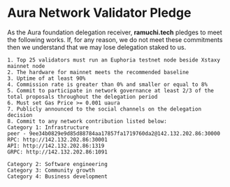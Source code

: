 # Aura Network Validator Pledge

As the Aura foundation delegation receiver, **ramuchi.tech** pledges to meet the following works. If, for any reason, we do not meet these commitments then we understand that we may lose delegation staked to us.

    1. Top 25 validators must run an Euphoria testnet node beside Xstaxy mainnet node
    2. The hardware for mainnet meets the recommended baseline    
    3. Uptime of at least 90%
    4. Commission rate is greater than 0% and smaller or equal to 8%
    5. Commit to participate in network governance at least 2/3 of the total proposals throughout the delegation period
    6. Must set Gas Price >= 0.001 uaura
    7. Publicly announced to the social channels on the delegation decision
    8. Commit to any network contribution listed below:
    Category 1: Infrastructure
    peer - 9ee34b0829e9d85d88784aa17857fa1719760da2@142.132.202.86:30000
    RPC: http://142.132.202.86:30001
    API: http://142.132.202.86:1319
    GRPC: http://142.132.202.86:1091
    
    Category 2: Software engineering
    Category 3: Community growth
    Category 4: Business development
